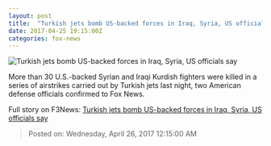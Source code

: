 ```yaml
---
layout: post
title:  "Turkish jets bomb US-backed forces in Iraq, Syria, US officials say"
date: 2017-04-25 19:15:00Z
categories: fox-news
---
```


![Turkish jets bomb US-backed forces in Iraq, Syria, US officials say](http://a57.foxnews.com/media2.foxnews.com/BrightCove/694940094001/2017/04/18/876/493/694940094001_5402124821001_5402114589001-vs.jpg?ve=1&tl=1)

More than 30 U.S.-backed Syrian and Iraqi Kurdish fighters were killed in a series of airstrikes carried out by Turkish jets last night, two American defense officials confirmed to Fox News.


Full story on F3News: [Turkish jets bomb US-backed forces in Iraq, Syria, US officials say](http://www.f3nws.com/n/R4Vdn)

> Posted on: Wednesday, April 26, 2017 12:15:00 AM
